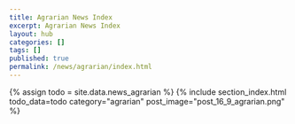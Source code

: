 ```yaml
---
title: Agrarian News Index
excerpt: Agrarian News Index
layout: hub
categories: []
tags: []
published: true
permalink: /news/agrarian/index.html
---
```


{% assign todo = site.data.news_agrarian %}
{% include section_index.html todo_data=todo category="agrarian" post_image="post_16_9_agrarian.png" %}
